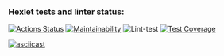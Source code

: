 ### Hexlet tests and linter status:
[![Actions Status](https://github.com/aidos42/backend-project-lvl2/workflows/hexlet-check/badge.svg)](https://github.com/aidos42/backend-project-lvl2/actions)
[![Maintainability](https://api.codeclimate.com/v1/badges/e3e84cefad4ed4eef913/maintainability)](https://codeclimate.com/github/aidos42/backend-project-lvl2/maintainability)
![Lint-test](https://github.com/aidos42/backend-project-lvl2/workflows/lint-test/badge.svg)
[![Test Coverage](https://api.codeclimate.com/v1/badges/e3e84cefad4ed4eef913/test_coverage)](https://codeclimate.com/github/aidos42/backend-project-lvl2/test_coverage)

[![asciicast](https://asciinema.org/a/za1NdoIJICfSXsHSXqU1bg8Ll.svg)](https://asciinema.org/a/za1NdoIJICfSXsHSXqU1bg8Ll)